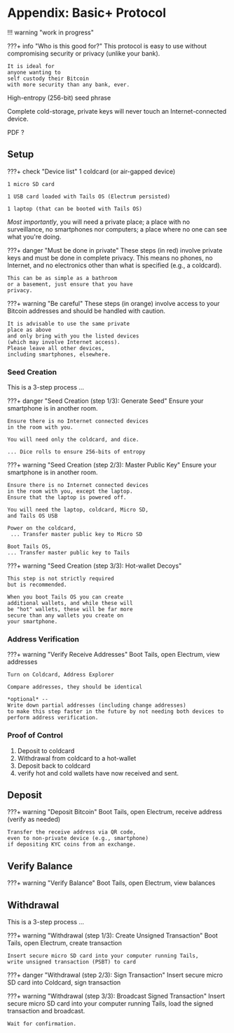 # Appendix: Basic+ Protocol

!!! warning "work in progress"


???+ info "Who is this good for?"
    This protocol
    is easy to use
    without compromising 
    security or privacy (unlike your bank).

    It is ideal for
    anyone wanting to
    self custody their Bitcoin 
    with more security than any bank, ever.


High-entropy (256-bit) seed phrase

Complete cold-storage,
 private keys will never touch an Internet-connected device.


PDF ?



## Setup


???+ check "Device list"
    1 coldcard (or air-gapped device)

    1 micro SD card

    1 USB card loaded with Tails OS (Electrum persisted)
    
    1 laptop (that can be booted with Tails OS)

*Most importantly*, you will need
 a private place; a place with no surveillance,
 no smartphones nor computers;
 a place where no one can see
 what you're doing.

???+ danger "Must be done in private"
    These steps (in red) involve private keys
    and must be done in complete privacy.
    This means no phones, no Internet,
    and no electronics other than what 
    is specified (e.g., a coldcard).

    This can be as simple as a bathroom
    or a basement, just ensure that you have
    privacy.


???+ warning "Be careful"
    These steps (in orange) involve
    access to your Bitcoin addresses 
    and should be handled with caution.

    It is advisable to use the same private
    place as above
    and only bring with you the listed devices
    (which may involve Internet access).
    Please leave all other devices,
    including smartphones, elsewhere.


    

### Seed Creation

This is a 3-step process ...


???+ danger "Seed Creation (step 1/3): Generate Seed"
    Ensure your smartphone is in another room.

    Ensure there is no Internet connected devices
    in the room with you.

    You will need only the coldcard, and dice.

    ... Dice rolls to ensure 256-bits of entropy


???+ warning "Seed Creation (step 2/3): Master Public Key"
    Ensure your smartphone is in another room.

    Ensure there is no Internet connected devices
    in the room with you, except the laptop.
    Ensure that the laptop is powered off.

    You will need the laptop, coldcard, Micro SD,
    and Tails OS USB

    Power on the coldcard,
     ... Transfer master public key to Micro SD

    Boot Tails OS,
    ... Transfer master public key to Tails



???+ warning "Seed Creation (step 3/3): Hot-wallet Decoys"

    This step is not strictly required
    but is recommended.

    When you boot Tails OS you can create
    additional wallets, and while these will
    be "hot" wallets, these will be far more
    secure than any wallets you create on
    your smartphone.





### Address Verification

???+ warning "Verify Receive Addresses"
    Boot Tails, open Electrum, view addresses

    Turn on Coldcard, Address Explorer

    Compare addresses, they should be identical

    *optional* --
    Write down partial addresses (including change addresses)
    to make this step faster in the future by not needing both devices to perform address verification.





### Proof of Control

1. Deposit to coldcard
1. Withdrawal from coldcard to a hot-wallet
1. Deposit back to coldcard
1. verify hot and cold wallets have now received and sent.




## Deposit 

???+ warning "Deposit Bitcoin"
    Boot Tails, open Electrum, receive address (verify as needed)

    Transfer the receive address via QR code,
    even to non-private device (e.g., smartphone)
    if depositing KYC coins from an exchange.




## Verify Balance

???+ warning "Verify Balance"
    Boot Tails, open Electrum, view balances






## Withdrawal 

This is a 3-step process ...

???+ warning "Withdrawal (step 1/3): Create Unsigned Transaction"
    Boot Tails, open Electrum,
    create transaction

    Insert secure micro SD card into your computer running Tails,
    write unsigned transaction (PSBT) to card



???+ danger "Withdrawal (step 2/3): Sign Transaction"
    Insert secure micro SD card into Coldcard,
    sign transaction



???+ warning "Withdrawal (step 3/3): Broadcast Signed Transaction"
    Insert secure micro SD card into your computer running Tails,
    load the signed transaction and broadcast.

    Wait for confirmation.























